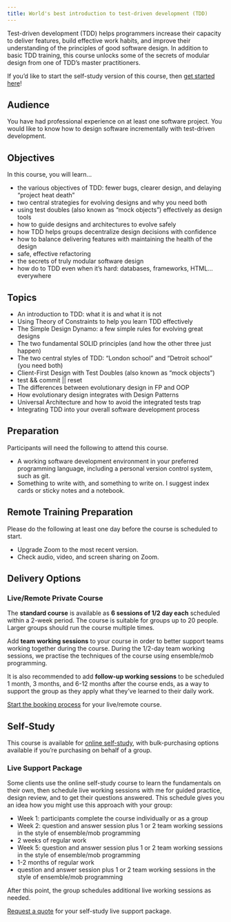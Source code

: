 ```yaml
---
title: World's best introduction to test-driven development (TDD)
---
```


Test-driven development (TDD) helps programmers increase their capacity to deliver features, build effective work habits, and improve their understanding of the principles of good software design. In addition to basic TDD training, this course unlocks some of the secrets of modular design from one of TDD’s master practitioners.

If you’d like to start the self-study version of this course, then [get started here](https://online-training.jbrains.ca/p/wbitdd-01)!

## Audience

You have had professional experience on at least one software project. You would like to know how to design software incrementally with test-driven development.

## Objectives

In this course, you will learn…

- the various objectives of TDD: fewer bugs, clearer design, and delaying “project heat death”
- two central strategies for evolving designs and why you need both
- using test doubles (also known as “mock objects”) effectively as design tools
- how to guide designs and architectures to evolve safely
- how TDD helps groups decentralize design decisions with confidence
- how to balance delivering features with maintaining the health of the design
- safe, effective refactoring
- the secrets of truly modular software design
- how do to TDD even when it’s hard: databases, frameworks, HTML… everywhere

## Topics

- An introduction to TDD: what it is and what it is not
- Using Theory of Constraints to help you learn TDD effectively
- The Simple Design Dynamo: a few simple rules for evolving great designs
- The two fundamental SOLID principles (and how the other three just happen)
- The two central styles of TDD: “London school” and “Detroit school” (you need both)
- Client-First Design with Test Doubles (also known as “mock objects”)
- test && commit || reset
- The differences between evolutionary design in FP and OOP
- How evolutionary design integrates with Design Patterns
- Universal Architecture and how to avoid the integrated tests trap
- Integrating TDD into your overall software development process

## Preparation

Participants will need the following to attend this course.

- A working software development environment in your preferred programming language, including a personal version control system, such as git.
- Something to write with, and something to write on. I suggest index cards or sticky notes and a notebook.

## Remote Training Preparation

Please do the following at least one day before the course is scheduled to start.

- Upgrade Zoom to the most recent version.
- Check audio, video, and screen sharing on Zoom.

## Delivery Options

### Live/Remote Private Course

The **standard course** is available as **6 sessions of 1/2 day each** scheduled within a 2-week period. The course is suitable for groups up to 20 people. Larger groups should run the course multiple times.

Add **team working sessions** to your course in order to better support teams working together during the course. During the 1/2-day team working sessions, we practise the techniques of the course using ensemble/mob programming.

It is also recommended to add **follow-up working sessions** to be scheduled 1 month, 3 months, and 6-12 months after the course ends, as a way to support the group as they apply what they’ve learned to their daily work.

[Start the booking process](/training/book/) for your live/remote course.


## Self-Study

This course is available for [online self-study](https://online-training.jbrains.ca/p/wbitdd-01), with bulk-purchasing options available if you’re purchasing on behalf of a group.

### Live Support Package

Some clients use the online self-study course to learn the fundamentals on their own, then schedule live working sessions with me for guided practice, design review, and to get their questions answered. This schedule gives you an idea how you might use this approach with your group:

- Week 1: participants complete the course individually or as a group
- Week 2: question and answer session plus 1 or 2 team working sessions in the style of ensemble/mob programming
- 2 weeks of regular work
- Week 5: question and answer session plus 1 or 2 team working sessions in the style of ensemble/mob programming
- 1-2 months of regular work
- question and answer session plus 1 or 2 team working sessions in the style of ensemble/mob programming

After this point, the group schedules additional live working sessions as needed.

[Request a quote](/training/live-support-sessions) for your self-study live support package.